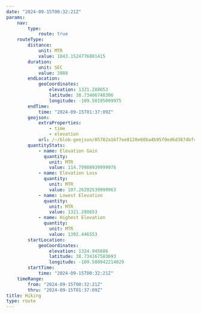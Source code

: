 ```yaml
---
date: "2024-09-15T00:32:21Z"
params:
    nav:
        type:
            route: true
    routeType:
        distance:
            unit: MTR
            value: 1843.1524776881415
        duration:
            unit: SEC
            value: 3888
        endLocation:
            geoCoordinates:
                elevation: 1321.288653
                latitude: 38.73406748306
                longitude: -109.50195099975
        endTime:
            time: "2024-09-15T01:37:09Z"
        geojson:
            extraProperties:
                - time
                - elevation
            url: /~/blob-geojson/05782a16f7ee8120e60ba4b95f0ed6d3874bf4e7350043dbb03b93307e90a0e0/geojson.json
        quantityStats:
            - name: Elevation Gain
              quantity:
                unit: MTR
                value: 114.79988939999976
            - name: Elevation Loss
              quantity:
                unit: MTR
                value: 107.26202539999963
            - name: Lowest Elevation
              quantity:
                unit: MTR
                value: 1321.288653
            - name: Highest Elevation
              quantity:
                unit: MTR
                value: 1392.446553
        startLocation:
            geoCoordinates:
                elevation: 1324.945686
                latitude: 38.734167583693
                longitude: -109.500942214029
        startTime:
            time: "2024-09-15T00:32:21Z"
    timeRange:
        from: "2024-09-15T00:32:21Z"
        thru: "2024-09-15T01:37:09Z"
title: Hiking
type: route
---
```

